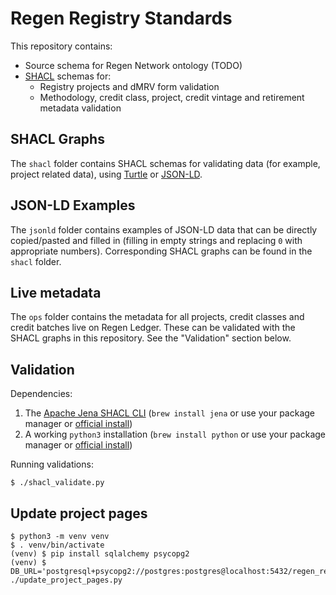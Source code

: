 # Regen Registry Standards

This repository contains:
- Source schema for Regen Network ontology (TODO)
- [SHACL][6] schemas for:
  - Registry projects and dMRV form validation
  - Methodology, credit class, project, credit vintage and retirement metadata
    validation

## SHACL Graphs

The `shacl` folder contains SHACL schemas for validating data (for example,
project related data), using [Turtle][4] or
[JSON-LD][5].

## JSON-LD Examples

The `jsonld` folder contains examples of JSON-LD data that can be directly
copied/pasted and filled in (filling in empty strings and replacing `0` with
appropriate numbers). Corresponding SHACL graphs can be found in the `shacl`
folder.

## Live metadata

The `ops` folder contains the metadata for all projects, credit classes and
credit batches live on Regen Ledger. These can be validated with the SHACL
graphs in this repository. See the "Validation" section below. 

## Validation

Dependencies:

1. The [Apache Jena SHACL CLI][1] (`brew install jena` or use your package
   manager or [official install][2])
2. A working `python3` installation (`brew install python` or use your package
   manager or [official install][3])

Running validations:

```
$ ./shacl_validate.py
```

## Update project pages

```
$ python3 -m venv venv
$ . venv/bin/activate
(venv) $ pip install sqlalchemy psycopg2
(venv) $ DB_URL='postgresql+psycopg2://postgres:postgres@localhost:5432/regen_registry' ./update_project_pages.py
```

[1]: https://jena.apache.org/documentation/shacl/index.html
[2]: https://jena.apache.org/download/index.cgi
[3]: https://www.python.org/downloads/
[4]: https://www.w3.org/TR/turtle/
[5]: https://json-ld.org/
[6]: https://www.w3.org/TR/shacl/ 
